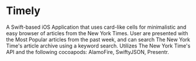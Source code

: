 # Timely
A Swift-based iOS Application that uses card-like cells for minimalistic and easy browser of articles from the New York Times. User are presented with the Most Popular articles from the past week, and can search The New York Time's article archive using a keyword search. Utilizes The New York Time's API and the following cocoapods: AlamoFire, SwiftyJSON, Presentr.
